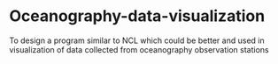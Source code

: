 # Oceanography-data-visualization
To design a program similar to NCL which could be better and used in visualization of data collected from oceanography observation stations
